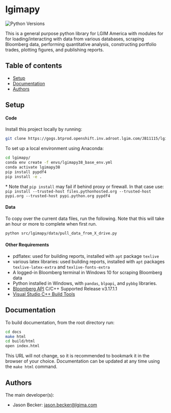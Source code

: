 # lgimapy

![Python Versions][python-versions]

This is a general purpose python library for LGIM America with modules for
for loading/interacting with data from various databases, scraping Bloomberg
data, performing quantitative analysis, constructing portfolio trades,
plotting figures, and publishing reports.


## Table of contents
* [Setup](#setup)
* [Documentation](#documentation)
* [Authors](#authors)

## Setup

#### Code

Install this project locally by running:

```bash
git clone https://gogs.btprod.openshift.inv.adroot.lgim.com/JB11115/lgimapy.git
```

To set up a local environment using Anaconda:

```bash
cd lgimapy/
conda env create -f envs/lgimapy38_base_env.yml
conda activate lgimapy38
pip install pypdf4
pip install -e .
```
\* Note that `pip install` may fail if behind proxy or firewall. In that case
use: `pip install --trusted-host files.pythonhosted.org --trusted-host pypi.org --trusted-host pypi.python.org pypdf4`

#### Data
To copy over the current data files, run the following. Note that this will
take an hour or more to complete when first run.

```bash
python src/lgimapy/data/pull_data_from_X_drive.py
```


#### Other Requirements
* pdflatex: used for building reports, installed with `apt` package `texlive`
* various latex libraries: used building reports, installed with `apt` packages
`texlive-latex-extra` and `texlive-fonts-extra`
* A logged-in Bloomberg terminal in Windows 10 for scraping Bloomberg data
* Python installed in Windows, with `pandas`, `blpapi`, and `pybbg` libraries.
* [Bloomberg API] C/C++ Supported Release v3.17.1.1
* [Visual Studio C++ Build Tools]

## Documentation
To build documentation, from the root directory run:
```bash
cd docs
make html
cd build/html
open index.html
```
This URL will not change, so it is recommended to bookmark it in
the browser of your choice. Documentation can be updated at any time
using the `make html` command.

## Authors

The main developer(s):

- Jason Becker: jason.becker@lgima.com

[Bloomberg API]: https://www.bloomberg.com/professional/support/api-library/
[Visual Studio C++ Build Tools]: https://www.google.com/url?sa=t&rct=j&q=&esrc=s&source=web&cd=1&ved=2ahUKEwiniM2o26HlAhVQRKwKHS_8DrAQFjAAegQIABAB&url=https%3A%2F%2Fgo.microsoft.com%2Ffwlink%2F%3FLinkId%3D691126&usg=AOvVaw0geDw_h-TSCfzTMvYE2ZOw
[python-versions]: https://img.shields.io/badge/python-3.8-blue.svg
